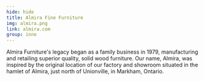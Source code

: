 ```yaml
---
hide: hide
title: Almira Fine Furniture
img: almira.png
link: almira.com
group: inno
---
```


Almira Furniture's legacy began as a family business in 1979, manufacturing and retailing superior quality, solid wood furniture. Our name, Almira, was inspired by the original location of our factory and showroom situated in the hamlet of Almira, just north of Unionville, in Markham, Ontario.